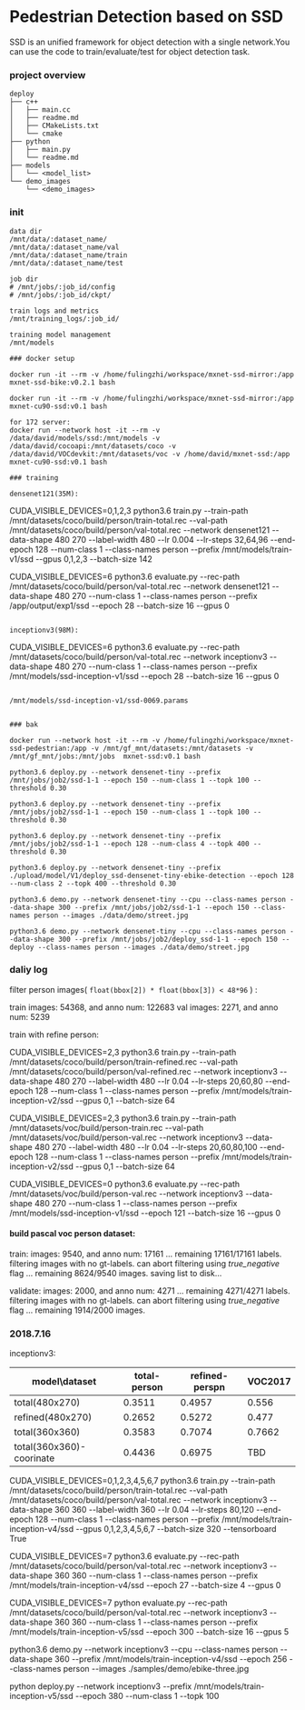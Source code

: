 # Pedestrian Detection based on SSD

SSD is an unified framework for object detection with a single network.You can use the code to train/evaluate/test for object detection task.


### project overview

```
deploy
├── c++
│   ├── main.cc
│   ├── readme.md
│   ├── CMakeLists.txt
│   └── cmake
├── python
│   ├── main.py
│   └── readme.md
├── models
│   └── <model_list>
└── demo_images
    └── <demo_images>
```

### init

```
data dir
/mnt/data/:dataset_name/
/mnt/data/:dataset_name/val
/mnt/data/:dataset_name/train
/mnt/data/:dataset_name/test

job dir
# /mnt/jobs/:job_id/config
# /mnt/jobs/:job_id/ckpt/

train logs and metrics
/mnt/training_logs/:job_id/

training model management
/mnt/models

### docker setup

docker run -it --rm -v /home/fulingzhi/workspace/mxnet-ssd-mirror:/app mxnet-ssd-bike:v0.2.1 bash

docker run -it --rm -v /home/fulingzhi/workspace/mxnet-ssd-mirror:/app mxnet-cu90-ssd:v0.1 bash

for 172 server:
docker run --network host -it --rm -v /data/david/models/ssd:/mnt/models -v /data/david/cocoapi:/mnt/datasets/coco -v /data/david/VOCdevkit:/mnt/datasets/voc -v /home/david/mxnet-ssd:/app mxnet-cu90-ssd:v0.1 bash

### training

densenet121(35M):
```
CUDA_VISIBLE_DEVICES=0,1,2,3 python3.6 train.py --train-path /mnt/datasets/coco/build/person/train-total.rec --val-path /mnt/datasets/coco/build/person/val-total.rec --network densenet121 --data-shape 480 270 --label-width 480 --lr 0.004 --lr-steps 32,64,96  --end-epoch 128 --num-class 1 --class-names person --prefix /mnt/models/train-v1/ssd --gpus 0,1,2,3 --batch-size 142

CUDA_VISIBLE_DEVICES=6 python3.6 evaluate.py --rec-path /mnt/datasets/coco/build/person/val-total.rec --network densenet121 --data-shape 480 270 --num-class 1 --class-names person --prefix /app/output/exp1/ssd --epoch 28 --batch-size 16 --gpus 0
```

inceptionv3(98M):

```
CUDA_VISIBLE_DEVICES=6 python3.6 evaluate.py --rec-path /mnt/datasets/coco/build/person/val-total.rec --network inceptionv3 --data-shape 480 270 --num-class 1 --class-names person --prefix /mnt/models/ssd-inception-v1/ssd --epoch 28 --batch-size 16 --gpus 0
```

/mnt/models/ssd-inception-v1/ssd-0069.params


### bak

docker run --network host -it --rm -v /home/fulingzhi/workspace/mxnet-ssd-pedestrian:/app -v /mnt/gf_mnt/datasets:/mnt/datasets -v /mnt/gf_mnt/jobs:/mnt/jobs  mxnet-ssd:v0.1 bash

python3.6 deploy.py --network densenet-tiny --prefix /mnt/jobs/job2/ssd-1-1 --epoch 150 --num-class 1 --topk 100 --threshold 0.30

python3.6 deploy.py --network densenet-tiny --prefix /mnt/jobs/job2/ssd-1-1 --epoch 150 --num-class 1 --topk 100 --threshold 0.30

python3.6 deploy.py --network densenet-tiny --prefix /mnt/jobs/job2/ssd-1-1 --epoch 128 --num-class 4 --topk 400 --threshold 0.30

python3.6 deploy.py --network densenet-tiny --prefix ./upload/model/V1/deploy_ssd-densenet-tiny-ebike-detection --epoch 128  --num-class 2 --topk 400 --threshold 0.30

python3.6 demo.py --network densenet-tiny --cpu --class-names person --data-shape 300 --prefix /mnt/jobs/job2/ssd-1-1 --epoch 150 --class-names person --images ./data/demo/street.jpg

python3.6 demo.py --network densenet-tiny --cpu --class-names person --data-shape 300 --prefix /mnt/jobs/job2/deploy_ssd-1-1 --epoch 150 --deploy --class-names person --images ./data/demo/street.jpg
```

### daliy log


filter person images( `float(bbox[2]) * float(bbox[3]) < 48*96` ) :

train images: 54368, and anno num: 122683
val images: 2271, and anno num: 5239


train with refine person:

CUDA_VISIBLE_DEVICES=2,3 python3.6 train.py --train-path /mnt/datasets/coco/build/person/train-refined.rec --val-path /mnt/datasets/coco/build/person/val-refined.rec --network inceptionv3 --data-shape 480 270 --label-width 480 --lr 0.04 --lr-steps 20,60,80 --end-epoch 128 --num-class 1 --class-names person --prefix /mnt/models/train-inception-v2/ssd --gpus 0,1 --batch-size 64

CUDA_VISIBLE_DEVICES=2,3 python3.6 train.py --train-path /mnt/datasets/voc/build/person-train.rec --val-path /mnt/datasets/voc/build/person-val.rec --network inceptionv3 --data-shape 480 270 --label-width 480 --lr 0.04 --lr-steps 20,60,80,100 --end-epoch 128 --num-class 1 --class-names person --prefix /mnt/models/train-inception-v2/ssd --gpus 0,1 --batch-size 64


CUDA_VISIBLE_DEVICES=0 python3.6 evaluate.py --rec-path /mnt/datasets/voc/build/person-val.rec --network inceptionv3 --data-shape 480 270 --num-class 1 --class-names person --prefix /mnt/models/ssd-inception-v1/ssd --epoch 121 --batch-size 16 --gpus 0


#### build pascal voc person dataset:

train:
images: 9540, and anno num: 17161
... remaining 17161/17161 labels.
filtering images with no gt-labels. can abort filtering using *true_negative* flag
... remaining 8624/9540 images.
saving list to disk...

validate:
images: 2000, and anno num: 4271
... remaining 4271/4271 labels.
filtering images with no gt-labels. can abort filtering using *true_negative* flag
... remaining 1914/2000 images.

### 2018.7.16

inceptionv3:

|model\dataset|total-person|refined-perspn|VOC2017|
|------------|------------|--------------|-------|
|total(480x270)|0.3511|0.4957|0.556|
|refined(480x270)|0.2652|0.5272|0.477|
|total(360x360)|0.3583|0.7074|0.7662|
|total(360x360)-coorinate|0.4436|0.6975|TBD|


CUDA_VISIBLE_DEVICES=0,1,2,3,4,5,6,7 python3.6 train.py --train-path /mnt/datasets/coco/build/person/train-total.rec --val-path /mnt/datasets/coco/build/person/val-total.rec --network inceptionv3 --data-shape 360 360 --label-width 360 --lr 0.04 --lr-steps 80,120 --end-epoch 128 --num-class 1 --class-names person --prefix /mnt/models/train-inception-v4/ssd --gpus 0,1,2,3,4,5,6,7 --batch-size 320 --tensorboard True

CUDA_VISIBLE_DEVICES=7 python3.6 evaluate.py --rec-path /mnt/datasets/coco/build/person/val-total.rec --network inceptionv3 --data-shape 360 360 --num-class 1 --class-names person --prefix /mnt/models/train-inception-v4/ssd --epoch 27 --batch-size 4 --gpus 0

CUDA_VISIBLE_DEVICES=7 python evaluate.py --rec-path /mnt/datasets/coco/build/person/val-total.rec --network inceptionv3 --data-shape 360 360 --num-class 1 --class-names person --prefix /mnt/models/train-inception-v5/ssd --epoch 300 --batch-size 16 --gpus 5

python3.6 demo.py --network inceptionv3 --cpu --class-names person --data-shape 360 --prefix /mnt/models/train-inception-v4/ssd --epoch 256 --class-names person --images ./samples/demo/ebike-three.jpg

python deploy.py --network inceptionv3 --prefix /mnt/models/train-inception-v5/ssd --epoch 380 --num-class 1 --topk 100
